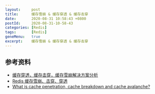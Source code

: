 ```yaml
---
layout:     post
title:      缓存雪崩 & 缓存穿透 & 缓存击穿
date:       2020-08-31 10:58:43 +0800
postId:     2020-08-31-10-58-43
categories: [Redis]
tags:       [Redis]
geneMenu:   true
excerpt:    缓存雪崩 & 缓存穿透 & 缓存击穿
---
```



## 参考资料

* [缓存穿透，缓存击穿，缓存雪崩解决方案分析](https://blog.csdn.net/zeb_perfect/article/details/54135506)
* [Redis 缓存雪崩、击穿、穿透](https://segmentfault.com/a/1190000022029639)
* [What is cache penetration, cache breakdown and cache avalanche?](https://www.pixelstech.net/article/1586522853-What-is-cache-penetration-cache-breakdown-and-cache-avalanche)
